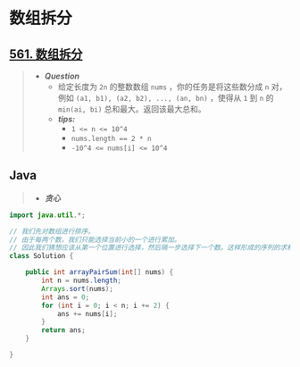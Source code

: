 # 数组拆分

## [561. 数组拆分](https://leetcode.cn/problems/array-partition/)

> - ***Question***
>   - 给定长度为 `2n` 的整数数组 `nums` ，你的任务是将这些数分成 `n` 对，例如 `(a1, b1), (a2, b2), ..., (an, bn)` ，使得从 `1` 到 `n` 的 `min(ai, bi)` 总和最大。返回该最大总和。
>   - ***tips:***
>     - `1 <= n <= 10^4`
>     - `nums.length == 2 * n`
>     - `-10^4 <= nums[i] <= 10^4`

## Java

> - ***贪心***

```java
import java.util.*;

// 我们先对数组进行排序。
// 由于每两个数，我们只能选择当前小的一个进行累加。
// 因此我们猜想应该从第一个位置进行选择，然后隔一步选择下一个数。这样形成的序列的求和值最大。
class Solution {

    public int arrayPairSum(int[] nums) {
        int n = nums.length;
        Arrays.sort(nums);
        int ans = 0;
        for (int i = 0; i < n; i += 2) {
            ans += nums[i];
        }
        return ans;
    }

}
```
